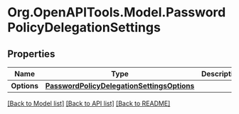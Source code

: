 # Org.OpenAPITools.Model.PasswordPolicyDelegationSettings

## Properties

Name | Type | Description | Notes
------------ | ------------- | ------------- | -------------
**Options** | [**PasswordPolicyDelegationSettingsOptions**](PasswordPolicyDelegationSettingsOptions.md) |  | [optional] 

[[Back to Model list]](../README.md#documentation-for-models) [[Back to API list]](../README.md#documentation-for-api-endpoints) [[Back to README]](../README.md)

